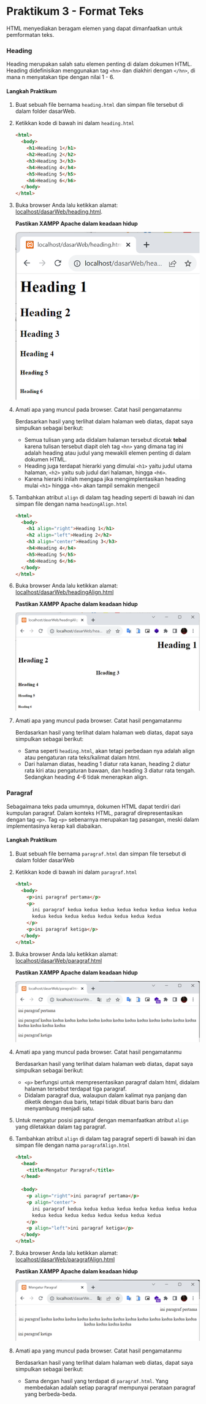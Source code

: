 # Praktikum 3 - Format Teks

HTML menyediakan beragam elemen yang dapat dimanfaatkan untuk pemformatan teks.

### Heading

Heading merupakan salah satu elemen penting di dalam dokumen HTML. Heading didefinisikan menggunakan tag `<hn>` dan diakhiri dengan `</hn>`, di mana n menyatakan tipe dengan nilai 1 - 6.

#### Langkah Praktikum

1.  Buat sebuah file bernama `heading.html` dan simpan file tersebut di dalam folder dasarWeb.
2.  Ketikkan kode di bawah ini dalam `heading.html`

    ```html
    <html>
      <body>
        <h1>Heading 1</h1>
        <h2>Heading 2</h2>
        <h3>Heading 3</h3>
        <h4>Heading 4</h4>
        <h5>Heading 5</h5>
        <h6>Heading 6</h6>
      </body>
    </html>
    ```

3.  Buka browser Anda lalu ketikkan alamat: [localhost/dasarWeb/heading.html](http://localhost/dasarWeb/heading.html).

    **Pastikan XAMPP Apache dalam keadaan hidup**

    ![heading.html](/html/img/praktikum3/heading.png)

4.  Amati apa yang muncul pada browser. Catat hasil pengamatanmu

    Berdasarkan hasil yang terlihat dalam halaman web diatas, dapat saya simpulkan sebagai berikut:

    - Semua tulisan yang ada didalam halaman tersebut dicetak **tebal** karena tulisan tersebut diapit oleh tag `<hn>` yang dimana tag ini adalah heading atau judul yang mewakili elemen penting di dalam dokumen HTML.
    - Heading juga terdapat hierarki yang dimulai `<h1>` yaitu judul utama halaman, `<h2>` yaitu sub judul dari halaman, hingga `<h6>`.
    - Karena hierarki inilah mengapa jika mengimplentasikan heading mulai `<h1>` hingga `<h6>` akan tampil semakin mengecil

5.  Tambahkan atribut `align` di dalam tag heading seperti di bawah ini dan simpan file dengan nama `headingAlign.html`

    ```html
    <html>
      <body>
        <h1 align="right">Heading 1</h1>
        <h2 align="left">Heading 2</h2>
        <h3 align="center">Heading 3</h3>
        <h4>Heading 4</h4>
        <h5>Heading 5</h5>
        <h6>Heading 6</h6>
      </body>
    </html>
    ```

6.  Buka browser Anda lalu ketikkan alamat: [localhost/dasarWeb/headingAlign.html](http://localhost/dasarWeb/headingAlign.html)

    **Pastikan XAMPP Apache dalam keadaan hidup**

    ![headingAlign.html](/html/img/praktikum3/headingAlign.png)

7.  Amati apa yang muncul pada browser. Catat hasil pengamatanmu

    Berdasarkan hasil yang terlihat dalam halaman web diatas, dapat saya simpulkan sebagai berikut:

    - Sama seperti `heading.html`, akan tetapi perbedaan nya adalah align atau pengaturan rata teks/kalimat dalam html.
    - Dari halaman diatas, heading 1 diatur rata kanan, heading 2 diatur rata kiri atau pengaturan bawaan, dan heading 3 diatur rata tengah. Sedangkan heading 4-6 tidak menerapkan align.

### Paragraf

Sebagaimana teks pada umumnya, dokumen HTML dapat terdiri dari kumpulan paragraf. Dalam konteks HTML, paragraf direpresentasikan dengan tag `<p>`. Tag `<p>` sebenarnya merupakan tag pasangan, meski dalam implementasinya kerap kali diabaikan.

#### Langkah Praktikum

1.  Buat sebuah file bernama `paragraf.html` dan simpan file tersebut di dalam folder dasarWeb
2.  Ketikkan kode di bawah ini dalam `paragraf.html`

    ```html
    <html>
      <body>
        <p>ini paragraf pertama</p>
        <p>
          ini paragraf kedua kedua kedua kedua kedua kedua kedua kedua kedua
          kedua kedua kedua kedua kedua kedua kedua kedua
        </p>
        <p>ini paragraf ketiga</p>
      </body>
    </html>
    ```

3.  Buka browser Anda lalu ketikkan alamat: [localhost/dasarWeb/paragraf.html](http://localhost/dasarWeb/paragraf.html)

    **Pastikan XAMPP Apache dalam keadaan hidup**

    ![paragraf.html](/html/img/praktikum3/paragraf.png)

4.  Amati apa yang muncul pada browser. Catat hasil pengamatanmu

    Berdasarkan hasil yang terlihat dalam halaman web diatas, dapat saya simpulkan sebagai berikut:

    - `<p>` berfungsi untuk mempresentasikan paragraf dalam html, didalam halaman tersebut terdapat tiga paragraf.
    - Didalam paragraf dua, walaupun dalam kalimat nya panjang dan diketik dengan dua baris, tetapi tidak dibuat baris baru dan menyambung menjadi satu.

5.  Untuk mengatur posisi paragraf dengan memanfaatkan atribut `align` yang diletakkan dalam tag paragraf.
6.  Tambahkan atribut `align` di dalam tag paragraf seperti di bawah ini dan simpan file dengan nama `paragrafAlign.html`

    ```html
    <html>
      <head>
        <title>Mengatur Paragraf</title>
      </head>

      <body>
        <p align="right">ini paragraf pertama</p>
        <p align="center">
          ini paragraf kedua kedua kedua kedua kedua kedua kedua kedua kedua
          kedua kedua kedua kedua kedua kedua kedua kedua
        </p>
        <p align="left">ini paragraf ketiga</p>
      </body>
    </html>
    ```

7.  Buka browser Anda lalu ketikkan alamat: [localhost/dasarWeb/paragrafAlign.html](http://localhost/dasarWeb/paragrafAlign.html)

    **Pastikan XAMPP Apache dalam keadaan hidup**

    ![paragrafAlign.html](/html/img/praktikum3/paragrafAlign.png)

8.  Amati apa yang muncul pada browser. Catat hasil pengamatanmu

    Berdasarkan hasil yang terlihat dalam halaman web diatas, dapat saya simpulkan sebagai berikut:

    - Sama dengan hasil yang terdapat di `paragraf.html`. Yang membedakan adalah setiap paragraf mempunyai perataan paragraf yang berbeda-beda.

